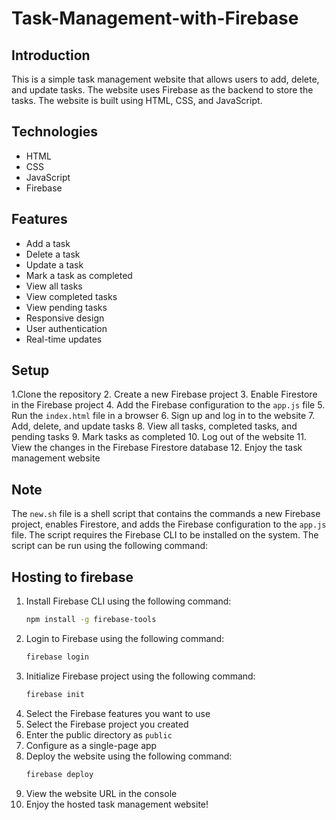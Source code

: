 # Task-Management-with-Firebase

## Introduction
This is a simple task management website that allows users to add, delete, and update tasks. The website uses Firebase as the backend to store the tasks. The website is built using HTML, CSS, and JavaScript.

## Technologies
- HTML
- CSS
- JavaScript
- Firebase

## Features
- Add a task
- Delete a task
- Update a task
- Mark a task as completed
- View all tasks
- View completed tasks
- View pending tasks
- Responsive design
- User authentication
- Real-time updates


## Setup
1.Clone the repository
2. Create a new Firebase project
3. Enable Firestore in the Firebase project
4. Add the Firebase configuration to the `app.js` file
5. Run the `index.html` file in a browser
6. Sign up and log in to the website
7. Add, delete, and update tasks
8. View all tasks, completed tasks, and pending tasks
9. Mark tasks as completed
10. Log out of the website
11. View the changes in the Firebase Firestore database
12. Enjoy the task management website
    

## Note
The `new.sh` file is a shell script that contains the commands a new Firebase project, enables Firestore, and adds the Firebase configuration to the `app.js` file. The script requires the Firebase CLI to be installed on the system. The script can be run using the following command:

## Hosting to firebase
1. Install Firebase CLI using the following command:
    ```bash
    npm install -g firebase-tools
    ```
2. Login to Firebase using the following command:
    ```bash
    firebase login
    ```
3. Initialize Firebase project using the following command:
    ```bash
    firebase init
    ```
4. Select the Firebase features you want to use
5. Select the Firebase project you created
6. Enter the public directory as `public`
7. Configure as a single-page app
8. Deploy the website using the following command:
    ```bash
    firebase deploy
    ```
9. View the website URL in the console
10. Enjoy the hosted task management website!

